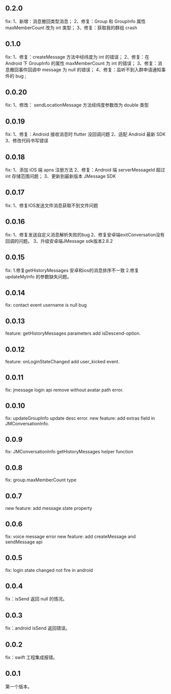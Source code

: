 ## 0.2.0
fix:
    1、新增：消息撤回类型消息；
    2、修复：Group 和 GroupInfo 属性 maxMemberCount 改为 int 类型；
    3、修复：获取我的群组 crash
    
## 0.1.0
fix:
    1、修复：createMessage 方法中经纬度为 int 的错误；
    2、修复：在 Android 下 GroupInfo 的属性 maxMemberCount 为 int 的错误；
    3、修复：消息撤回事件回调中 message 为 null 的错误；
    4、修复：监听不到入群申请通知事件的 bug ;
## 0.0.20
fix:
    1、修改： sendLocationMessage 方法经纬度参数改为 double 类型
## 0.0.19
fix:
    1、修复：Android 接收消息时 flutter 没回调问题
    2、适配 Android 最新 SDK
    3、修改代码书写错误
## 0.0.18
fix:
    1、添加 iOS 端 apns 注册方法
    2、修复：Android 端 serverMessageId 超过 int 存储范围问题；
    3、更新到最新版本 JMessage SDK
## 0.0.17
 fix:
    1、修复IOS发送文件消息获取不到文件问题
## 0.0.16
 fix:
    1、修复发送自定义消息解析失败的bug
    2、修复安卓端exitConversation没有回调的问题。
    3、升级安卓端JMessage sdk版本2.8.2

## 0.0.15
  fix:
    1.修复getHistoryMessages 安卓和ios的消息排序不一致
    2.修复updateMyInfo 的参数缺失问题。
## 0.0.14
 fix: contact event username is null bug

## 0.0.13
 feature: getHistoryMessages parameters add isDescend-option.

## 0.0.12
 feature: onLoginStateChanged add user_kicked event.

## 0.0.11
 fix: jmessage login api remove without avatar path error.

## 0.0.10
 fix: updateGroupInfo update desc error.
 new feature: add extras field in JMConversationInfo.

## 0.0.9
 
 fix: JMConversationInfo getHistoryMessages helper function

## 0.0.8
 
 fix: group.maxMemberCount type

## 0.0.7
 
 new feature: add message.state property

## 0.0.6
 
 fix: voice message error
 new feature: add createMessage and sendMessage api

## 0.0.5 
 
 fix: login state changed not fire in android

## 0.0.4

 fix：isSend 返回 null 的情况。

## 0.0.3

 fix：android isSend 返回错误。

## 0.0.2

 fix：swift 工程集成报错。

## 0.0.1

 第一个版本。
